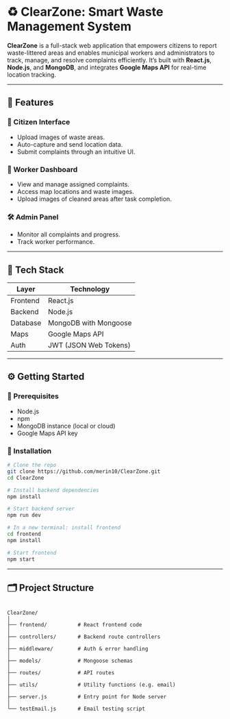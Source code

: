 # ♻️ ClearZone: Smart Waste Management System

**ClearZone** is a full-stack web application that empowers citizens to report waste-littered areas and enables municipal workers and administrators to track, manage, and resolve complaints efficiently. It’s built with **React.js**, **Node.js**, and **MongoDB**, and integrates **Google Maps API** for real-time location tracking.

---

## 🚀 Features

### 👥 Citizen Interface
- Upload images of waste areas.
- Auto-capture and send location data.
- Submit complaints through an intuitive UI.

### 👷 Worker Dashboard
- View and manage assigned complaints.
- Access map locations and waste images.
- Upload images of cleaned areas after task completion.

### 🛠️ Admin Panel
- Monitor all complaints and progress.
- Track worker performance.

---

## 🧰 Tech Stack

| Layer       | Technology            |
|-------------|------------------------|
| Frontend    | React.js               |
| Backend     | Node.js                |
| Database    | MongoDB with Mongoose  |
| Maps        | Google Maps API        |
| Auth        | JWT (JSON Web Tokens)  |

---

## ⚙️ Getting Started

### 🔧 Prerequisites
- Node.js
- npm
- MongoDB instance (local or cloud)
- Google Maps API key


### 🔄 Installation

```bash
# Clone the repo
git clone https://github.com/merin10/ClearZone.git
cd ClearZone

# Install backend dependencies
npm install

# Start backend server
npm run dev

# In a new terminal: install frontend
cd frontend
npm install

# Start frontend
npm start
```  

---

## 🗂️ Project Structure

```

ClearZone/
│
├── frontend/          # React frontend code
│
├── controllers/       # Backend route controllers
│
├── middleware/        # Auth & error handling
│
├── models/            # Mongoose schemas
│
├── routes/            # API routes
│
├── utils/             # Utility functions (e.g. email)
│
├── server.js          # Entry point for Node server
│
└── testEmail.js       # Email testing script

```

